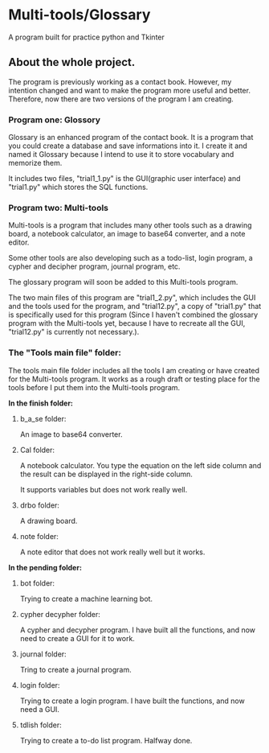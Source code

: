 # Multi-tools/Glossary
A program built for practice python and Tkinter

## About the whole project.

The program is previously working as a contact book. However, my intention changed and want to make the program more useful and better. Therefore, now there are two versions of the program I am creating.

### Program one: Glossory

Glossary is an enhanced program of the contact book. It is a program that you could create a database and save informations into it. I create it and named it Glossary because I intend to use it to store vocabulary and memorize them.

It includes two files, "trial1_1.py" is the GUI(graphic user interface) and "trial1.py" which stores the SQL functions.

### Program two: Multi-tools

Multi-tools is a program that includes many other tools such as a drawing board, a notebook calculator, an image to base64 converter, and a note editor. 

Some other tools are also developing such as a todo-list, login program, a cypher and decipher program, journal program, etc.

The glossary program will soon be added to this Multi-tools program.

The two main files of this program are "trial1_2.py", which includes the GUI and the tools used for the program, and "trial12.py", a copy of "trial1.py" that is specifically used for this program (Since I haven't combined the glossary program with the Multi-tools yet, because I have to recreate all the GUI, "trial12.py" is currently not necessary.). 

### The "Tools main file" folder:

The tools main file folder includes all the tools I am creating or have created for the Multi-tools program. It works as a rough draft or testing place for the tools before I put them into the Multi-tools program.

**In the finish folder:**
  1. b_a_se folder:
      
      An image to base64 converter.
    
  2. Cal folder:
  
      A notebook calculator. You type the equation on the left side column and the result can be displayed in the right-side column.
      
      It supports variables but does not work really well.
  
  3. drbo folder:

      A drawing board.

  4. note folder:

      A note editor that does not work really well but it works.


**In the pending folder:**
  1. bot folder:

      Trying to create a machine learning bot.
      
  2. cypher decypher folder:
      
      A cypher and decypher program. I have built all the functions, and now need to create a GUI for it to work.
      
  3. journal folder:

      Tring to create a journal program.

  4. login folder:

      Trying to create a login program. I have built the functions, and now need a GUI.

  5. tdlish folder:

      Trying to create a to-do list program. Halfway done.
